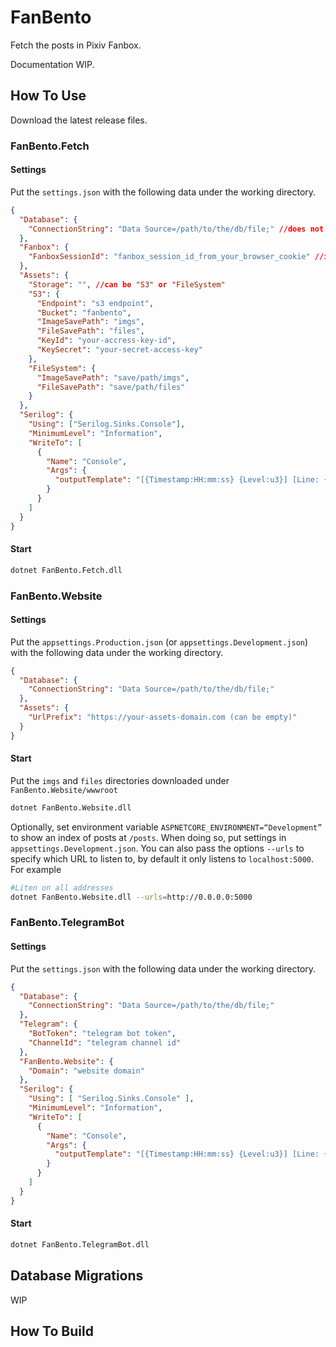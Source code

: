 # FanBento

Fetch the posts in Pixiv Fanbox.

Documentation WIP.

## How To Use
Download the latest release files.

### FanBento.Fetch

#### Settings

Put the `settings.json` with the following data under the working directory.

```json
{
  "Database": {
    "ConnectionString": "Data Source=/path/to/the/db/file;" //does not have to exist
  },
  "Fanbox": {
    "FanboxSessionId": "fanbox_session_id_from_your_browser_cookie" //in the form of \d{8}_\w{32}
  },
  "Assets": {
    "Storage": "", //can be "S3" or "FileSystem"
    "S3": {
      "Endpoint": "s3 endpoint",
      "Bucket": "fanbento",
      "ImageSavePath": "imgs",
      "FileSavePath": "files",
      "KeyId": "your-accress-key-id",
      "KeySecret": "your-secret-access-key"
    },
    "FileSystem": {
      "ImageSavePath": "save/path/imgs",
      "FileSavePath": "save/path/files"
    }
  },
  "Serilog": {
    "Using": ["Serilog.Sinks.Console"],
    "MinimumLevel": "Information",
    "WriteTo": [
      {
        "Name": "Console",
        "Args": {
          "outputTemplate": "[{Timestamp:HH:mm:ss} {Level:u3}] [Line: {LineNumber}, Method: {MethodName}, Class: {SourceContext:l}] {Message:lj}{NewLine}{Exception}"
        } 
      }
    ]
  }
}
```

#### Start

```bash
dotnet FanBento.Fetch.dll
```

### FanBento.Website

#### Settings

Put the `appsettings.Production.json` (or `appsettings.Development.json`) with the following data under the working directory.

```json
{
  "Database": {
    "ConnectionString": "Data Source=/path/to/the/db/file;"
  },
  "Assets": {
    "UrlPrefix": "https://your-assets-domain.com (can be empty)"
  }
}
```

#### Start

Put the `imgs` and `files` directories downloaded under `FanBento.Website/wwwroot`

```bash
dotnet FanBento.Website.dll
```

Optionally, set environment variable `ASPNETCORE_ENVIRONMENT=“Development”` to show an index of posts at `/posts`. When doing so, put settings in ```appsettings.Development.json```.
You can also pass the options `--urls` to specify which URL to listen to, by default it only listens to `localhost:5000`.
For example
```bash
#Liten on all addresses
dotnet FanBento.Website.dll --urls=http://0.0.0.0:5000
```


### FanBento.TelegramBot

#### Settings

Put the `settings.json` with the following data under the working directory.

```json
{
  "Database": {
    "ConnectionString": "Data Source=/path/to/the/db/file;"
  },
  "Telegram": {
    "BotToken": "telegram bot token",
    "ChannelId": "telegram channel id"
  },
  "FanBento.Website": {
    "Domain": "website domain"
  },
  "Serilog": {
    "Using": [ "Serilog.Sinks.Console" ],
    "MinimumLevel": "Information",
    "WriteTo": [
      {
        "Name": "Console",
        "Args": {
          "outputTemplate": "[{Timestamp:HH:mm:ss} {Level:u3}] [Line: {LineNumber}, Method: {MethodName}, Class: {SourceContext:l}] {Message:lj}{NewLine}{Exception}"
        }
      }
    ]
  }
}
```

#### Start

```bash
dotnet FanBento.TelegramBot.dll
```

## Database Migrations

WIP

## How To Build